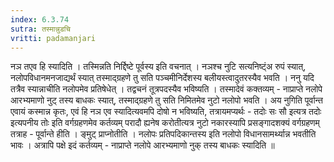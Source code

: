 ```yaml
---
index: 6.3.74
sutra: तस्मान्नुडचि
vritti: padamanjari
---
```


  नञ तएव हि स्यादिति । तस्मिन्नति निर्द्दिष्टे पूर्वस्य इति वचनात् । नञश्च नुटि सत्यनिष्ट्ंअ रुपं स्यात्, नलोपविधानमनजाद्यर्थं स्यात् तस्माद्ग्रहणे तु सति पञ्चमीनिर्देशस्य बलीयस्त्वादुतरस्यैव भवति । ननु यदि तत्रैव स्यान्नाचीति नलोपमेव प्रतिषेधेत् । तद्वचनं तूत्रपदस्यैव भविष्यति । तस्मादेवं कक्तव्यम् - नाप्राप्ते नलोपे आरभ्यमाणो नुट् तस्य बाधकः स्यात्, तस्माद्ग्रहणे तु सति निमितमेव नुटो नलोपो भवति ।  अय नुगिति पूर्वान्त एवायं कस्मान्न कृतः, एवं हि नञ एव स्यादित्यवमपि दोषो न भविष्यति, तत्रायमप्यर्थः - तदोः सः सौ इत्यत्र तदोः इत्यपनीय तोः इति वर्गग्रहणमेव कर्तव्यम् परादौ ह्यनेष करोतीत्यत्र नुटो नकारस्यापि प्रसङ्गादशक्यं वर्गग्रहणम् तत्राह - पूर्वान्ते हीति । ङ्मुट् प्राप्नोतीति । नलोपः प्रतिपदिकान्तस्य इति नलोपो विधानसामर्थ्यान्न भवतीति भावः । अत्रापि पक्षे इदं कर्तव्यम् - नाप्राप्ते नलोपे आरभ्यमाणो नुक् तस्य बाधकः स्यादिति ॥